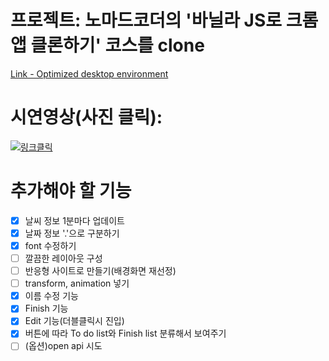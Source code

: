 # 프로젝트: 노마드코더의 '바닐라 JS로 크롬앱 클론하기' 코스를 clone

[Link - Optimized desktop environment](https://westone034626.github.io/momentum-clone/)

# 시연영상(사진 클릭):

[![링크클릭](https://user-images.githubusercontent.com/26649774/101277047-d92bb400-37f4-11eb-9c26-bc81c1b6d88b.png)](https://youtu.be/erWLDlD1BBs)

# 추가해야 할 기능

- [x] 날씨 정보 1분마다 업데이트
- [x] 날짜 정보 '.'으로 구분하기
- [x] font 수정하기
- [ ] 깔끔한 레이아웃 구성
- [ ] 반응형 사이트로 만들기(배경화면 재선정)
- [ ] transform, animation 넣기
- [x] 이름 수정 기능
- [x] Finish 기능
- [x] Edit 기능(더블클릭시 진입)
- [x] 버튼에 따라 To do list와 Finish list 분류해서 보여주기
- [ ] (옵션)open api 시도
